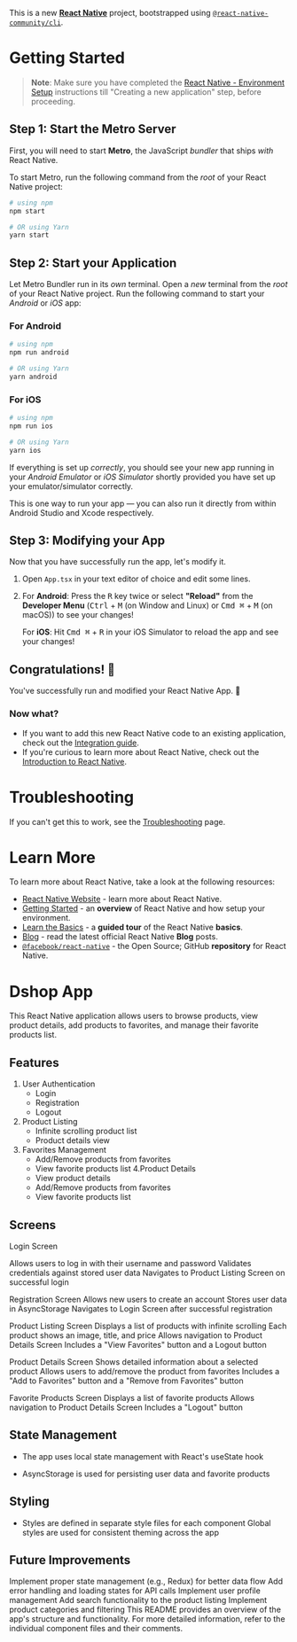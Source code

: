 This is a new [**React Native**](https://reactnative.dev) project, bootstrapped using [`@react-native-community/cli`](https://github.com/react-native-community/cli).

# Getting Started

>**Note**: Make sure you have completed the [React Native - Environment Setup](https://reactnative.dev/docs/environment-setup) instructions till "Creating a new application" step, before proceeding.

## Step 1: Start the Metro Server

First, you will need to start **Metro**, the JavaScript _bundler_ that ships _with_ React Native.

To start Metro, run the following command from the _root_ of your React Native project:

```bash
# using npm
npm start

# OR using Yarn
yarn start
```

## Step 2: Start your Application

Let Metro Bundler run in its _own_ terminal. Open a _new_ terminal from the _root_ of your React Native project. Run the following command to start your _Android_ or _iOS_ app:

### For Android

```bash
# using npm
npm run android

# OR using Yarn
yarn android
```

### For iOS

```bash
# using npm
npm run ios

# OR using Yarn
yarn ios
```

If everything is set up _correctly_, you should see your new app running in your _Android Emulator_ or _iOS Simulator_ shortly provided you have set up your emulator/simulator correctly.

This is one way to run your app — you can also run it directly from within Android Studio and Xcode respectively.

## Step 3: Modifying your App

Now that you have successfully run the app, let's modify it.

1. Open `App.tsx` in your text editor of choice and edit some lines.
2. For **Android**: Press the <kbd>R</kbd> key twice or select **"Reload"** from the **Developer Menu** (<kbd>Ctrl</kbd> + <kbd>M</kbd> (on Window and Linux) or <kbd>Cmd ⌘</kbd> + <kbd>M</kbd> (on macOS)) to see your changes!

   For **iOS**: Hit <kbd>Cmd ⌘</kbd> + <kbd>R</kbd> in your iOS Simulator to reload the app and see your changes!

## Congratulations! :tada:

You've successfully run and modified your React Native App. :partying_face:

### Now what?

- If you want to add this new React Native code to an existing application, check out the [Integration guide](https://reactnative.dev/docs/integration-with-existing-apps).
- If you're curious to learn more about React Native, check out the [Introduction to React Native](https://reactnative.dev/docs/getting-started).

# Troubleshooting

If you can't get this to work, see the [Troubleshooting](https://reactnative.dev/docs/troubleshooting) page.

# Learn More

To learn more about React Native, take a look at the following resources:

- [React Native Website](https://reactnative.dev) - learn more about React Native.
- [Getting Started](https://reactnative.dev/docs/environment-setup) - an **overview** of React Native and how setup your environment.
- [Learn the Basics](https://reactnative.dev/docs/getting-started) - a **guided tour** of the React Native **basics**.
- [Blog](https://reactnative.dev/blog) - read the latest official React Native **Blog** posts.
- [`@facebook/react-native`](https://github.com/facebook/react-native) - the Open Source; GitHub **repository** for React Native.



# Dshop App

This React Native application allows users to browse products, view product details, add products to favorites, and manage their favorite products list.


## Features

1. User Authentication
   - Login
   - Registration
   - Logout
2. Product Listing
   - Infinite scrolling product list
   - Product details view
3. Favorites Management
   - Add/Remove products from favorites
   - View favorite products list
4.Product Details
   - View product details
   - Add/Remove products from favorites
   - View favorite products list



## Screens

Login Screen

Allows users to log in with their username and password
Validates credentials against stored user data
Navigates to Product Listing Screen on successful login

Registration Screen
Allows new users to create an account
Stores user data in AsyncStorage
Navigates to Login Screen after successful registration

Product Listing Screen
Displays a list of products with infinite scrolling
Each product shows an image, title, and price
Allows navigation to Product Details Screen
Includes a "View Favorites" button and a Logout button

Product Details Screen
Shows detailed information about a selected product
Allows users to add/remove the product from favorites
Includes a "Add to Favorites" button and a "Remove from Favorites" button

Favorite Products Screen
Displays a list of favorite products
Allows navigation to Product Details Screen
Includes a "Logout" button


## State Management

- The app uses local state management with React's useState hook

- AsyncStorage is used for persisting user data and favorite products


## Styling
- Styles are defined in separate style files for each component
Global styles are used for consistent theming across the app


## Future Improvements
Implement proper state management (e.g., Redux) for better data flow
Add error handling and loading states for API calls
Implement user profile management
Add search functionality to the product listing
Implement product categories and filtering
This README provides an overview of the app's structure and functionality. For more detailed information, refer to the individual component files and their comments.
